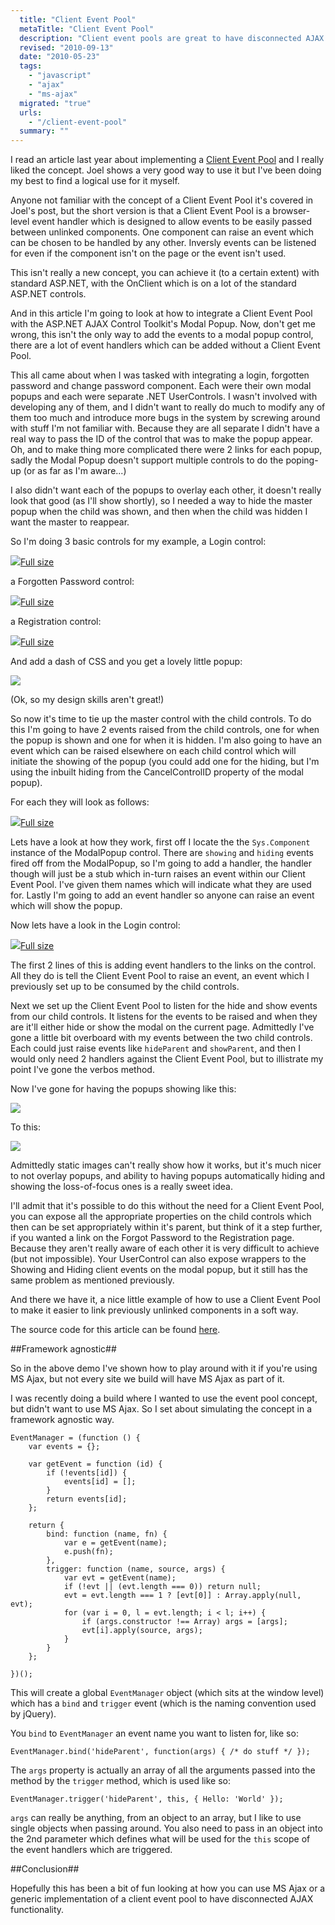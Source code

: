 ```yaml
---
  title: "Client Event Pool"
  metaTitle: "Client Event Pool"
  description: "Client event pools are great to have disconnected AJAX components on a page"
  revised: "2010-09-13"
  date: "2010-05-23"
  tags: 
    - "javascript"
    - "ajax"
    - "ms-ajax"
  migrated: "true"
  urls: 
    - "/client-event-pool"
  summary: ""
---
```

I read an article last year about implementing a [Client Event Pool][1] and I really liked the concept. Joel shows a very good way to use it but I've been doing my best to find a logical use for it myself.

Anyone not familiar with the concept of a Client Event Pool it's covered in Joel's post, but the short version is that a Client Event Pool is a browser-level event handler which is designed to allow events to be easily passed between unlinked components.
One component can raise an event which can be chosen to be handled by any other. Inversly events can be listened for even if the component isn't on the page or the event isn't used.

This isn't really a new concept, you can achieve it (to a certain extent) with standard ASP.NET, with the OnClient<EventName> which is on a lot of the standard ASP.NET controls.

And in this article I'm going to look at how to integrate a Client Event Pool with the ASP.NET AJAX Control Toolkit's Modal Popup.
Now, don't get me wrong, this isn't the only way to add the events to a modal popup control, there are a lot of event handlers which can be added without a Client Event Pool.

This all came about when I was tasked with integrating a login, forgotten password and change password component. Each were their own modal popups and each were separate .NET UserControls. I wasn't involved with developing any of them, and I didn't want to really do much to modify any of them too much and introduce more bugs in the system by screwing around with stuff I'm not familiar with.
Because they are all separate I didn't have a real way to pass the ID of the control that was to make the popup appear. Oh, and to make thing more complicated there were 2 links for each popup, sadly the Modal Popup doesn't support multiple controls to do the poping-up (or as far as I'm aware...)

I also didn't want each of the popups to overlay each other, it doesn't really look that good (as I'll show shortly), so I needed a way to hide the master popup when the child was shown, and then when the child was hidden I want the master to reappear.

So I'm doing 3 basic controls for my example, a Login control:

![][2][Full size][3]

a Forgotten Password control:

![][4][Full size][5]

a Registration control:

![][6][Full size][7]

And add a dash of CSS and you get a lovely little popup:

![][8]

(Ok, so my design skills aren't great!)

So now it's time to tie up the master control with the child controls. To do this I'm going to have 2 events raised from the child controls, one for when the popup is shown and one for when it is hidden.
I'm also going to have an event which can be raised elsewhere on each child control which will initiate the showing of the popup (you could add one for the hiding, but I'm using the inbuilt hiding from the CancelControlID property of the modal popup).

For each they will look as follows:

![][9][Full size][10]

Lets have a look at how they work, first off I locate the the `Sys.Component` instance of the ModalPopup control.
There are `showing` and `hiding` events fired off from the ModalPopup, so I'm going to add a handler, the handler though will just be a stub which in-turn raises an event within our Client Event Pool. I've given them names which will indicate what they are used for.
Lastly I'm going to add an event handler so anyone can raise an event which will show the popup.

Now lets have a look in the Login control:

![][11][Full size][12]

The first 2 lines of this is adding event handlers to the links on the control. All they do is tell the Client Event Pool to raise an event, an event which I previously set up to be consumed by the child controls.

Next we set up the Client Event Pool to listen for the hide and show events from our child controls.
It listens for the events to be raised and when they are it'll either hide or show the modal on the current page.
Admittedly I've gone a little bit overboard with my events between the two child controls. Each could just raise events like `hideParent` and `showParent`, and then I would only need 2 handlers against the Client Event Pool, but to illistrate my point I've gone the verbos method.

Now I've gone for having the popups showing like this:

![][13]

To this:

![][14]

Admittedly static images can't really show how it works, but it's much nicer to not overlay popups, and ability to having popups automatically hiding and showing the loss-of-focus ones is a really sweet idea.

I'll admit that it's possible to do this without the need for a Client Event Pool, you can expose all the appropriate properties on the child controls which then can be set appropriately within it's parent, but think of it a step further, if you wanted a link on the Forgot Password to the Registration page. Because they aren't really aware of each other it is very difficult to achieve (but not impossible). Your UserControl can also expose wrappers to the Showing and Hiding client events on the modal popup, but it still has the same problem as mentioned previously.

And there we have it, a nice little example of how to use a Client Event Pool to make it easier to link previously unlinked components in a soft way.

The source code for this article can be found [here][15].

##Framework agnostic##

So in the above demo I've shown how to play around with it if you're using MS Ajax, but not every site we build will have MS Ajax as part of it.

I was recently doing a build where I wanted to use the event pool concept, but didn't want to use MS Ajax. So I set about simulating the concept in a framework agnostic way. 

	EventManager = (function () {
		var events = {};

		var getEvent = function (id) {
			if (!events[id]) {
				events[id] = [];
			}
			return events[id];
		};

		return {
			bind: function (name, fn) {
				var e = getEvent(name);
				e.push(fn);
			},
			trigger: function (name, source, args) {
				var evt = getEvent(name);
				if (!evt || (evt.length === 0)) return null;
				evt = evt.length === 1 ? [evt[0]] : Array.apply(null, evt);
				for (var i = 0, l = evt.length; i < l; i++) {
					if (args.constructor !== Array) args = [args];
					evt[i].apply(source, args);
				}
			}
		};

	})();

This will create a global `EventManager` object (which sits at the window level) which has a `bind` and `trigger` event (which is the naming convention used by jQuery).

You `bind` to `EventManager` an event name you want to listen for, like so:

    EventManager.bind('hideParent', function(args) { /* do stuff */ });

The `args` property is actually an array of all the arguments passed into the method by the `trigger` method, which is used like so:

    EventManager.trigger('hideParent', this, { Hello: 'World' });

`args` can really be anything, from an object to an array, but I like to use single objects when passing around. You also need to pass in an object into the 2nd parameter which defines what will be used for the `this` scope of the event handlers which are triggered.

##Conclusion##

Hopefully this has been a bit of fun looking at how you can use MS Ajax or a generic implementation of a client event pool to have disconnected AJAX functionality.

  [1]: http://seejoelprogram.wordpress.com/2008/07/31/a-client-event-pool-in-javascript/
  [2]: http://www.aaron-powell.com/get/media/1944/picture%201.jpg
  [3]: http://www.aaron-powell.com/get/media/1944/picture%201.png
  [4]: http://www.aaron-powell.com/get/media/1949/picture%202.jpg
  [5]: http://www.aaron-powell.com/get/media/1949/picture%202.png
  [6]: http://www.aaron-powell.com/get/media/1954/picture%203.jpg
  [7]: http://www.aaron-powell.com/get/media/1954/picture%203.png
  [8]: http://www.aaron-powell.com/get/media/1959/picture%204.png
  [9]: http://www.aaron-powell.com/get/media/1969/picture%206.jpg
  [10]: http://www.aaron-powell.com/get/media/1964/picture%205.png
  [11]: http://www.aaron-powell.com/get/media/1979/picture%207.jpg
  [12]: http://www.aaron-powell.com/get/media/1979/picture%207.png
  [13]: http://www.aaron-powell.com/get/media/1974/picture%208.png
  [14]: http://www.aaron-powell.com/get/media/1984/picture%209.png
  [15]: /get/web-dev/clienteventpooldemo.zip
